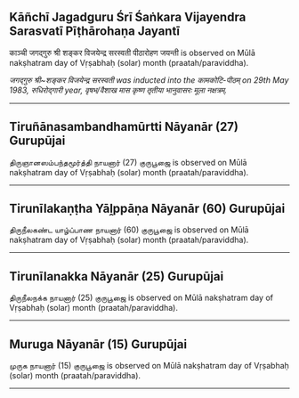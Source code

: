 ## Kāñchī Jagadguru Śrī Śaṅkara Vijayendra Sarasvatī Pīṭhārohaṇa Jayantī
काञ्ची जगद्गुरु श्री शङ्कर विजयेन्द्र सरस्वती पीठारोहण जयन्ती is observed on Mūlā nakṣhatram day of Vṛṣabhaḥ (solar) month (praatah/paraviddha).

_जगद्गुरु श्री~शङ्कर विजयेन्द्र सरस्वती was inducted into the कामकोटि-पीठम् on 29th May 1983, रुधिरोद्गारी year, वृषभ/वैशाख मास कृष्ण तृतीया भानुवासरः मूला नक्षत्रम्._

---
## Tiruñānasambandhamūrtti Nāyanār (27) Gurupūjai
திருஞானஸம்பந்தமூர்த்தி நாயனார் (27) குருபூஜை is observed on Mūlā nakṣhatram day of Vṛṣabhaḥ (solar) month (praatah/paraviddha).



---
## Tirunīlakaṇṭha Yāḽppāṇa Nāyanār (60) Gurupūjai
திருநீலகண்ட யாழ்ப்பாண நாயனார் (60) குருபூஜை is observed on Mūlā nakṣhatram day of Vṛṣabhaḥ (solar) month (praatah/paraviddha).



---
## Tirunīlanakka Nāyanār (25) Gurupūjai
திருநீலநக்க நாயனார் (25) குருபூஜை is observed on Mūlā nakṣhatram day of Vṛṣabhaḥ (solar) month (praatah/paraviddha).



---
## Muruga Nāyanār (15) Gurupūjai
முருக நாயனார் (15) குருபூஜை is observed on Mūlā nakṣhatram day of Vṛṣabhaḥ (solar) month (praatah/paraviddha).



---
